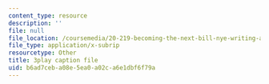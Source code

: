 ```yaml
---
content_type: resource
description: ''
file: null
file_location: /coursemedia/20-219-becoming-the-next-bill-nye-writing-and-hosting-the-educational-show-january-iap-2015/b6ad7ceba08e5ea0a02ca6e1dbf6f79a_ZMe7jSsPmW4.vtt
file_type: application/x-subrip
resourcetype: Other
title: 3play caption file
uid: b6ad7ceb-a08e-5ea0-a02c-a6e1dbf6f79a
---
```

